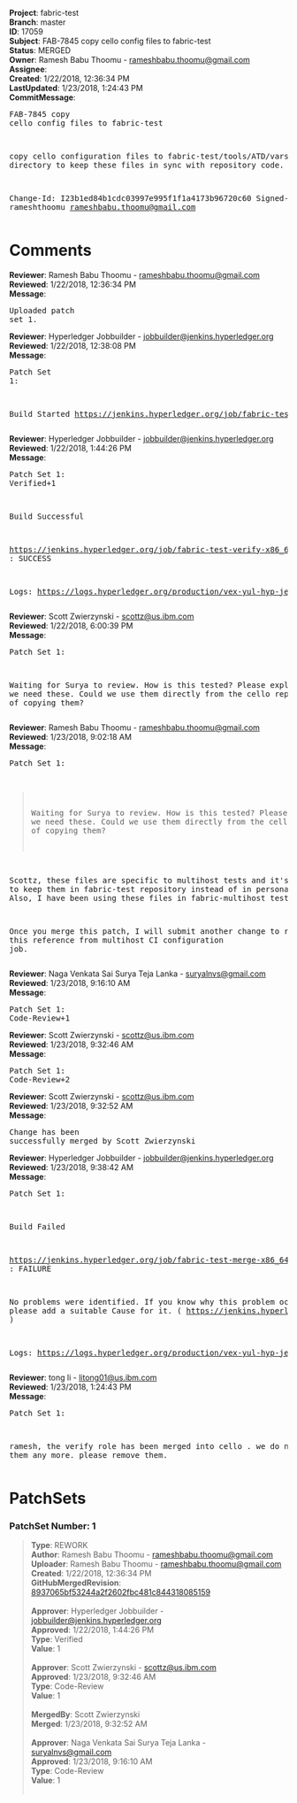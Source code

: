 <strong>Project</strong>: fabric-test<br><strong>Branch</strong>: master<br><strong>ID</strong>: 17059<br><strong>Subject</strong>: FAB-7845 copy cello config files to fabric-test<br><strong>Status</strong>: MERGED<br><strong>Owner</strong>: Ramesh Babu Thoomu - rameshbabu.thoomu@gmail.com<br><strong>Assignee</strong>:<br><strong>Created</strong>: 1/22/2018, 12:36:34 PM<br><strong>LastUpdated</strong>: 1/23/2018, 1:24:43 PM<br><strong>CommitMessage</strong>:<br><pre>FAB-7845 copy cello config files to fabric-test

copy cello configuration files to fabric-test/tools/ATD/vars
directory to keep these files in sync with repository code.

Change-Id: I23b1ed84b1cdc03997e995f1f1a4173b96720c60
Signed-off-by: rameshthoomu <rameshbabu.thoomu@gmail.com>
</pre><h1>Comments</h1><strong>Reviewer</strong>: Ramesh Babu Thoomu - rameshbabu.thoomu@gmail.com<br><strong>Reviewed</strong>: 1/22/2018, 12:36:34 PM<br><strong>Message</strong>: <pre>Uploaded patch set 1.</pre><strong>Reviewer</strong>: Hyperledger Jobbuilder - jobbuilder@jenkins.hyperledger.org<br><strong>Reviewed</strong>: 1/22/2018, 12:38:08 PM<br><strong>Message</strong>: <pre>Patch Set 1:

Build Started https://jenkins.hyperledger.org/job/fabric-test-verify-x86_64/703/</pre><strong>Reviewer</strong>: Hyperledger Jobbuilder - jobbuilder@jenkins.hyperledger.org<br><strong>Reviewed</strong>: 1/22/2018, 1:44:26 PM<br><strong>Message</strong>: <pre>Patch Set 1: Verified+1

Build Successful 

https://jenkins.hyperledger.org/job/fabric-test-verify-x86_64/703/ : SUCCESS

Logs: https://logs.hyperledger.org/production/vex-yul-hyp-jenkins-3/fabric-test-verify-x86_64/703</pre><strong>Reviewer</strong>: Scott Zwierzynski - scottz@us.ibm.com<br><strong>Reviewed</strong>: 1/22/2018, 6:00:39 PM<br><strong>Message</strong>: <pre>Patch Set 1:

Waiting for Surya to review.
How is this tested?
Please explain why we need these.
Could we use them directly from the cello repo, instead of copying them?</pre><strong>Reviewer</strong>: Ramesh Babu Thoomu - rameshbabu.thoomu@gmail.com<br><strong>Reviewed</strong>: 1/23/2018, 9:02:18 AM<br><strong>Message</strong>: <pre>Patch Set 1:

> Waiting for Surya to review.
 > How is this tested?
 > Please explain why we need these.
 > Could we use them directly from the cello repo, instead of copying
 > them?

Scottz, these files are specific to multihost tests and it's better to keep them in fabric-test repository instead of in personal repos. Also, I have been using these files in fabric-multihost test CI job.

Once you merge this patch, I will submit another change to remove this reference from multihost CI configuration job.</pre><strong>Reviewer</strong>: Naga Venkata Sai Surya Teja Lanka - suryalnvs@gmail.com<br><strong>Reviewed</strong>: 1/23/2018, 9:16:10 AM<br><strong>Message</strong>: <pre>Patch Set 1: Code-Review+1</pre><strong>Reviewer</strong>: Scott Zwierzynski - scottz@us.ibm.com<br><strong>Reviewed</strong>: 1/23/2018, 9:32:46 AM<br><strong>Message</strong>: <pre>Patch Set 1: Code-Review+2</pre><strong>Reviewer</strong>: Scott Zwierzynski - scottz@us.ibm.com<br><strong>Reviewed</strong>: 1/23/2018, 9:32:52 AM<br><strong>Message</strong>: <pre>Change has been successfully merged by Scott Zwierzynski</pre><strong>Reviewer</strong>: Hyperledger Jobbuilder - jobbuilder@jenkins.hyperledger.org<br><strong>Reviewed</strong>: 1/23/2018, 9:38:42 AM<br><strong>Message</strong>: <pre>Patch Set 1:

Build Failed 

https://jenkins.hyperledger.org/job/fabric-test-merge-x86_64/146/ : FAILURE

No problems were identified. If you know why this problem occurred, please add a suitable Cause for it. ( https://jenkins.hyperledger.org/job/fabric-test-merge-x86_64/146/ )

Logs: https://logs.hyperledger.org/production/vex-yul-hyp-jenkins-3/fabric-test-merge-x86_64/146</pre><strong>Reviewer</strong>: tong  li - litong01@us.ibm.com<br><strong>Reviewed</strong>: 1/23/2018, 1:24:43 PM<br><strong>Message</strong>: <pre>Patch Set 1:

ramesh, the verify role has been merged into cello . we do not need them any more. please remove them.</pre><h1>PatchSets</h1><h3>PatchSet Number: 1</h3><blockquote><strong>Type</strong>: REWORK<br><strong>Author</strong>: Ramesh Babu Thoomu - rameshbabu.thoomu@gmail.com<br><strong>Uploader</strong>: Ramesh Babu Thoomu - rameshbabu.thoomu@gmail.com<br><strong>Created</strong>: 1/22/2018, 12:36:34 PM<br><strong>GitHubMergedRevision</strong>: [8937065bf53244a2f2602fbc481c844318085159](https://github.com/hyperledger/fabric-test/commit/8937065bf53244a2f2602fbc481c844318085159)<br><br><strong>Approver</strong>: Hyperledger Jobbuilder - jobbuilder@jenkins.hyperledger.org<br><strong>Approved</strong>: 1/22/2018, 1:44:26 PM<br><strong>Type</strong>: Verified<br><strong>Value</strong>: 1<br><br><strong>Approver</strong>: Scott Zwierzynski - scottz@us.ibm.com<br><strong>Approved</strong>: 1/23/2018, 9:32:46 AM<br><strong>Type</strong>: Code-Review<br><strong>Value</strong>: 1<br><br><strong>MergedBy</strong>: Scott Zwierzynski<br><strong>Merged</strong>: 1/23/2018, 9:32:52 AM<br><br><strong>Approver</strong>: Naga Venkata Sai Surya Teja Lanka - suryalnvs@gmail.com<br><strong>Approved</strong>: 1/23/2018, 9:16:10 AM<br><strong>Type</strong>: Code-Review<br><strong>Value</strong>: 1<br><br></blockquote>